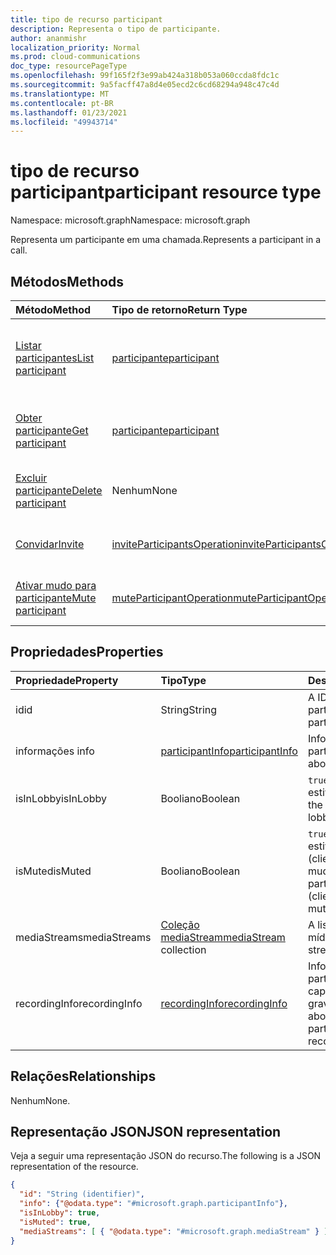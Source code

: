 ```yaml
---
title: tipo de recurso participant
description: Representa o tipo de participante.
author: ananmishr
localization_priority: Normal
ms.prod: cloud-communications
doc_type: resourcePageType
ms.openlocfilehash: 99f165f2f3e99ab424a318b053a060ccda8fdc1c
ms.sourcegitcommit: 9a5facff47a8d4e05ecd2c6cd68294a948c47c4d
ms.translationtype: MT
ms.contentlocale: pt-BR
ms.lasthandoff: 01/23/2021
ms.locfileid: "49943714"
---
```

# <a name="participant-resource-type"></a><span data-ttu-id="1d0d5-103">tipo de recurso participant</span><span class="sxs-lookup"><span data-stu-id="1d0d5-103">participant resource type</span></span>

<span data-ttu-id="1d0d5-104">Namespace: microsoft.graph</span><span class="sxs-lookup"><span data-stu-id="1d0d5-104">Namespace: microsoft.graph</span></span>

<span data-ttu-id="1d0d5-105">Representa um participante em uma chamada.</span><span class="sxs-lookup"><span data-stu-id="1d0d5-105">Represents a participant in a call.</span></span>

## <a name="methods"></a><span data-ttu-id="1d0d5-106">Métodos</span><span class="sxs-lookup"><span data-stu-id="1d0d5-106">Methods</span></span>

| <span data-ttu-id="1d0d5-107">Método</span><span class="sxs-lookup"><span data-stu-id="1d0d5-107">Method</span></span>                                                 | <span data-ttu-id="1d0d5-108">Tipo de retorno</span><span class="sxs-lookup"><span data-stu-id="1d0d5-108">Return Type</span></span>                                                 | <span data-ttu-id="1d0d5-109">Descrição</span><span class="sxs-lookup"><span data-stu-id="1d0d5-109">Description</span></span>                                    |
|:-------------------------------------------------------|:------------------------------------------------------------|:-----------------------------------------------|
| [<span data-ttu-id="1d0d5-110">Listar participantes</span><span class="sxs-lookup"><span data-stu-id="1d0d5-110">List participant</span></span>](../api/participant-get.md)          | [<span data-ttu-id="1d0d5-111">participante</span><span class="sxs-lookup"><span data-stu-id="1d0d5-111">participant</span></span>](participant.md)                               | <span data-ttu-id="1d0d5-112">Recupere uma lista de **objetos** de participante na chamada.</span><span class="sxs-lookup"><span data-stu-id="1d0d5-112">Retrieve a list of **participant** objects in the call.</span></span> |
| [<span data-ttu-id="1d0d5-113">Obter participante</span><span class="sxs-lookup"><span data-stu-id="1d0d5-113">Get participant</span></span>](../api/participant-get.md)           | [<span data-ttu-id="1d0d5-114">participante</span><span class="sxs-lookup"><span data-stu-id="1d0d5-114">participant</span></span>](participant.md)                               | <span data-ttu-id="1d0d5-115">Leia as propriedades do **objeto participante.**</span><span class="sxs-lookup"><span data-stu-id="1d0d5-115">Read properties of the **participant** object.</span></span> |
| [<span data-ttu-id="1d0d5-116">Excluir participante</span><span class="sxs-lookup"><span data-stu-id="1d0d5-116">Delete participant</span></span>](../api/participant-delete.md)         | <span data-ttu-id="1d0d5-117">Nenhum</span><span class="sxs-lookup"><span data-stu-id="1d0d5-117">None</span></span>   | <span data-ttu-id="1d0d5-118">Exclua um participante de uma chamada.</span><span class="sxs-lookup"><span data-stu-id="1d0d5-118">Delete a participant in a call.</span></span>                  |
| [<span data-ttu-id="1d0d5-119">Convidar</span><span class="sxs-lookup"><span data-stu-id="1d0d5-119">Invite</span></span>](../api/participant-invite.md)                 | [<span data-ttu-id="1d0d5-120">inviteParticipantsOperation</span><span class="sxs-lookup"><span data-stu-id="1d0d5-120">inviteParticipantsOperation</span></span>](../resources/inviteparticipantsoperation.md)                        | <span data-ttu-id="1d0d5-121">Convide um participante para a chamada.</span><span class="sxs-lookup"><span data-stu-id="1d0d5-121">Invite a participant to the call.</span></span>              |
| [<span data-ttu-id="1d0d5-122">Ativar mudo para participante</span><span class="sxs-lookup"><span data-stu-id="1d0d5-122">Mute participant</span></span>](../api/participant-mute.md)         | [<span data-ttu-id="1d0d5-123">muteParticipantOperation</span><span class="sxs-lookup"><span data-stu-id="1d0d5-123">muteParticipantOperation</span></span>](muteparticipantoperation.md)     | <span data-ttu-id="1d0d5-124">Silenciar um participante em uma chamada.</span><span class="sxs-lookup"><span data-stu-id="1d0d5-124">Mute a participant in a call.</span></span>                  |

## <a name="properties"></a><span data-ttu-id="1d0d5-125">Propriedades</span><span class="sxs-lookup"><span data-stu-id="1d0d5-125">Properties</span></span>

| <span data-ttu-id="1d0d5-126">Propriedade</span><span class="sxs-lookup"><span data-stu-id="1d0d5-126">Property</span></span>             | <span data-ttu-id="1d0d5-127">Tipo</span><span class="sxs-lookup"><span data-stu-id="1d0d5-127">Type</span></span>                                     | <span data-ttu-id="1d0d5-128">Descrição</span><span class="sxs-lookup"><span data-stu-id="1d0d5-128">Description</span></span>                                                  |
| :------------------- | :--------------------------------------- | :------------------------------------------------------------|
| <span data-ttu-id="1d0d5-129">id</span><span class="sxs-lookup"><span data-stu-id="1d0d5-129">id</span></span>                   | <span data-ttu-id="1d0d5-130">String</span><span class="sxs-lookup"><span data-stu-id="1d0d5-130">String</span></span>                                   | <span data-ttu-id="1d0d5-131">A ID do participante.</span><span class="sxs-lookup"><span data-stu-id="1d0d5-131">The participant ID.</span></span>                                          |
| <span data-ttu-id="1d0d5-132">informações </span><span class="sxs-lookup"><span data-stu-id="1d0d5-132">info</span></span>                 | [<span data-ttu-id="1d0d5-133">participantInfo</span><span class="sxs-lookup"><span data-stu-id="1d0d5-133">participantInfo</span></span>](participantinfo.md)    | <span data-ttu-id="1d0d5-134">Informações sobre o participante.</span><span class="sxs-lookup"><span data-stu-id="1d0d5-134">Information about the participant.</span></span>                          |
| <span data-ttu-id="1d0d5-135">isInLobby</span><span class="sxs-lookup"><span data-stu-id="1d0d5-135">isInLobby</span></span>            | <span data-ttu-id="1d0d5-136">Booliano</span><span class="sxs-lookup"><span data-stu-id="1d0d5-136">Boolean</span></span>                                  | <span data-ttu-id="1d0d5-137">`true` se o participante estiver no lobby.</span><span class="sxs-lookup"><span data-stu-id="1d0d5-137">`true` if the participant is in lobby.</span></span>                          |
| <span data-ttu-id="1d0d5-138">isMuted</span><span class="sxs-lookup"><span data-stu-id="1d0d5-138">isMuted</span></span>              | <span data-ttu-id="1d0d5-139">Booliano</span><span class="sxs-lookup"><span data-stu-id="1d0d5-139">Boolean</span></span>                                  | <span data-ttu-id="1d0d5-140">`true` se o participante estiver sem som (cliente ou servidor mudo).</span><span class="sxs-lookup"><span data-stu-id="1d0d5-140">`true` if the participant is muted (client or server muted).</span></span>    |
| <span data-ttu-id="1d0d5-141">mediaStreams</span><span class="sxs-lookup"><span data-stu-id="1d0d5-141">mediaStreams</span></span>         | <span data-ttu-id="1d0d5-142">[Coleção mediaStream](mediastream.md)</span><span class="sxs-lookup"><span data-stu-id="1d0d5-142">[mediaStream](mediastream.md) collection</span></span> | <span data-ttu-id="1d0d5-143">A lista de fluxos de mídia.</span><span class="sxs-lookup"><span data-stu-id="1d0d5-143">The list of media streams.</span></span>                                   |
| <span data-ttu-id="1d0d5-144">recordingInfo</span><span class="sxs-lookup"><span data-stu-id="1d0d5-144">recordingInfo</span></span>        | [<span data-ttu-id="1d0d5-145">recordingInfo</span><span class="sxs-lookup"><span data-stu-id="1d0d5-145">recordingInfo</span></span>](recordinginfo.md)        | <span data-ttu-id="1d0d5-146">Informações sobre se o participante tem capacidade de gravação.</span><span class="sxs-lookup"><span data-stu-id="1d0d5-146">Information about whether the participant has recording capability.</span></span> |

## <a name="relationships"></a><span data-ttu-id="1d0d5-147">Relações</span><span class="sxs-lookup"><span data-stu-id="1d0d5-147">Relationships</span></span>
<span data-ttu-id="1d0d5-148">Nenhum</span><span class="sxs-lookup"><span data-stu-id="1d0d5-148">None.</span></span>

## <a name="json-representation"></a><span data-ttu-id="1d0d5-149">Representação JSON</span><span class="sxs-lookup"><span data-stu-id="1d0d5-149">JSON representation</span></span>

<span data-ttu-id="1d0d5-150">Veja a seguir uma representação JSON do recurso.</span><span class="sxs-lookup"><span data-stu-id="1d0d5-150">The following is a JSON representation of the resource.</span></span>

<!-- {
  "blockType": "resource",
  "optionalProperties": [

  ],
  "@odata.type": "microsoft.graph.participant"
}-->
```json
{
  "id": "String (identifier)",
  "info": {"@odata.type": "#microsoft.graph.participantInfo"},
  "isInLobby": true,
  "isMuted": true,
  "mediaStreams": [ { "@odata.type": "#microsoft.graph.mediaStream" } ]
}
```

<!-- uuid: 8fcb5dbc-d5aa-4681-8e31-b001d5168d79
2015-10-25 14:57:30 UTC -->
<!--
{
  "type": "#page.annotation",
  "description": "participant resource",
  "keywords": "",
  "section": "documentation",
  "tocPath": "",
  "suppressions": []
}
-->

